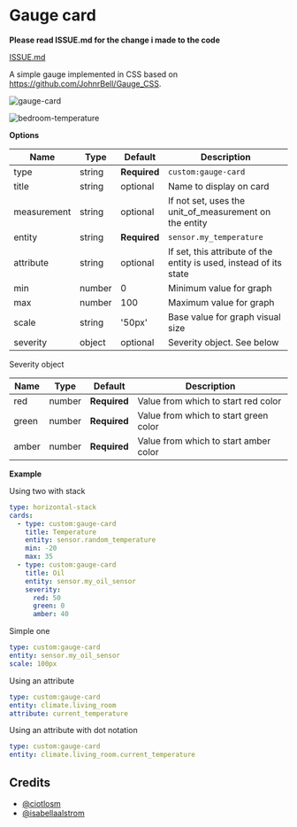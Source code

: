 # Gauge card

**Please read ISSUE.md for the change i made to the code**

[ISSUE.md](ISSUE.md)

A simple gauge implemented in CSS based on https://github.com/JohnrBell/Gauge_CSS.

![gauge-card](https://user-images.githubusercontent.com/7738048/42317998-73070c5e-8056-11e8-8621-49c61b5b7be5.gif)

![bedroom-temperature](https://user-images.githubusercontent.com/7738048/42344596-806b4a82-80a5-11e8-8e92-9077ad749dfe.gif)


**Options**

| Name | Type | Default | Description
| ---- | ---- | ------- | -----------
| type | string | **Required** | `custom:gauge-card`
| title | string | optional | Name to display on card
| measurement | string | optional | If not set, uses the unit_of_measurement on the entity
| entity | string | **Required** | `sensor.my_temperature`
| attribute | string | optional | If set, this attribute of the entity is used, instead of its state
| min | number | 0 | Minimum value for graph
| max | number | 100 | Maximum value for graph
| scale | string | '50px' | Base value for graph visual size
| severity | object | optional | Severity object. See below

Severity object

| Name | Type | Default | Description
| ---- | ---- | ------- | -----------
| red | number | **Required** | Value from which to start red color
| green | number | **Required** | Value from which to start green color
| amber | number | **Required** | Value from which to start amber color

**Example**

Using two with stack
```yaml
type: horizontal-stack
cards:
  - type: custom:gauge-card
    title: Temperature
    entity: sensor.random_temperature
    min: -20
    max: 35
  - type: custom:gauge-card
    title: Oil
    entity: sensor.my_oil_sensor
    severity:
      red: 50
      green: 0
      amber: 40
```

Simple one
```yaml
type: custom:gauge-card
entity: sensor.my_oil_sensor
scale: 100px
```

Using an attribute
```yaml
type: custom:gauge-card
entity: climate.living_room
attribute: current_temperature
```

Using an attribute with dot notation
```yaml
type: custom:gauge-card
entity: climate.living_room.current_temperature
```

## Credits
- [@ciotlosm](https://github.com/ciotlosm)
- [@isabellaalstrom](https://github.com/isabellaalstrom)
